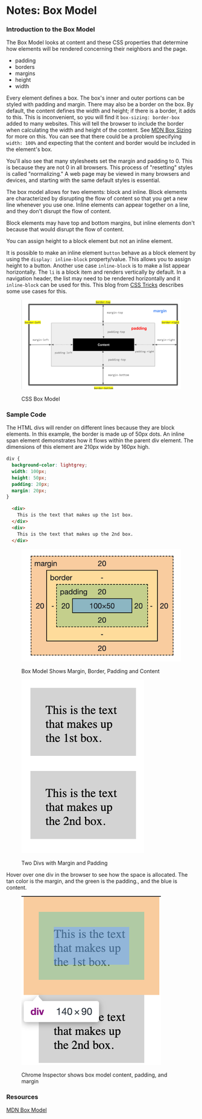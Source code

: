 # Notes: Box Model

### Introduction to the Box Model

The Box Model looks at content and these CSS properties that determine how elements will be rendered concerning their neighbors and the page.

* padding
* borders
* margins
* height
* width

Every element defines a box. The box's inner and outer portions can be styled with padding and margin. There may also be a border on the box. By default, the content defines the width and height; if there is a border, it adds to this. This is inconvenient, so you will find it `box-sizing: border-box` added to many websites. This will tell the browser to include the border when calculating the width and height of the content. See [MDN Box Sizing](https://developer.mozilla.org/en-US/docs/Web/CSS/box-sizing) for more on this. You can see that there could be a problem specifying `width: 100%` and expecting that the content and border would be included in the element's box.

You'll also see that many stylesheets set the margin and padding to 0. This is because they are not 0 in all browsers. This process of "resetting" styles is called "normalizing." A web page may be viewed in many browsers and devices, and starting with the same default styles is essential.

The box model allows for two elements: block and inline. Block elements are characterized by disrupting the flow of content so that you get a new line whenever you use one. Inline elements can appear together on a line, and they don't disrupt the flow of content.

Block elements may have top and bottom margins, but inline elements don't because that would disrupt the flow of content.

You can assign height to a block element but not an inline element.

It is possible to make an inline element  `button` behave as a block element by using the `display: inline-block` property/value. This allows you to assign height to a button. Another use case  `inline-block` is to make a list appear horizontally. The `li` is a block item and renders vertically by default. In a navigation header, the list may need to be rendered horizontally and it `inline-block` can be used for this. This blog from [CSS Tricks](https://css-tricks.com/when-do-you-use-inline-block/) describes some use cases for this.

<figure><img src="../../.gitbook/assets/image (9).png" alt=""><figcaption><p>CSS Box Model</p></figcaption></figure>

### Sample Code

The HTML divs will render on different lines because they are block elements.  In this example, the border is made up of 50px dots.  An inline span element demonstrates how it flows within the parent div element. The dimensions of this element are 210px wide by 160px high.&#x20;

```css
div {
  background-color: lightgrey;
  width: 100px;
  height: 50px;
  padding: 20px;
  margin: 20px;
}
```

```html
  <div>
    This is the text that makes up the 1st box.
  </div>
  <div>
    This is the text that makes up the 2nd box.
  </div>
```

<figure><img src="../../.gitbook/assets/image (14).png" alt=""><figcaption><p>Box Model Shows Margin, Border, Padding and Content</p></figcaption></figure>



<figure><img src="../../.gitbook/assets/image (13).png" alt=""><figcaption><p>Two Divs with Margin and Padding</p></figcaption></figure>

Hover over one div in the browser to see how the space is allocated.  The tan color is the margin, and the green is the padding., and the blue is content.

<figure><img src="../../.gitbook/assets/image (15).png" alt=""><figcaption><p>Chrome Inspector shows box model content, padding, and  margin</p></figcaption></figure>

### Resources

[MDN Box Model](https://developer.mozilla.org/en-US/docs/Learn/CSS/Building\_blocks/The\_box\_model)
